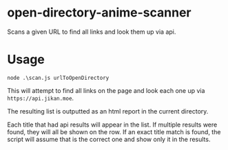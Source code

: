 # open-directory-anime-scanner
Scans a given URL to find all links and look them up via api.

# Usage
`node .\scan.js urlToOpenDirectory`

This will attempt to find all links on the page and look each one up via `https://api.jikan.moe`.

The resulting list is outputted as an html report in the current directory.

Each title that had api results will appear in the list. If multiple results were found, they will all be shown on the row. If an exact title match is found, the script will assume that is the correct one and show only it in the results.